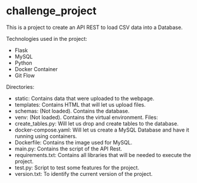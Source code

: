 # challenge_project
This is a project to create an API REST to load CSV data into a Database.

Technologies used in the project:
- Flask
- MySQL
- Python
- Docker Container
- Git Flow

Directories:
- static: Contains data that were uploaded to the webpage.
- templates: Contains HTML that will let us upload files.
- schemas: (Not loaded). Contains the database.
- venv: (Not loaded). Contains the virtual environment.
Files:
- create_tables.py: Will let us drop and create tables to the database.
- docker-compose.yaml: Will let us create a MySQL Database and have it running using containers.
- Dockerfile: Contains the image used for MySQL.
- main.py: Contains the script of the API Rest.
- requirements.txt: Contains all libraries that will be needed to execute the project.
- test.py: Script to test some features for the project.
- version.txt: To identify the current version of the project.
